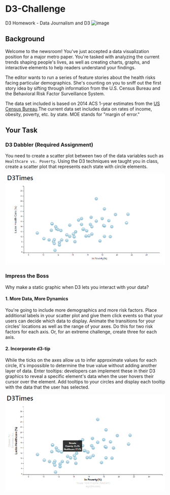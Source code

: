 # D3-Challenge
D3 Homework - Data Journalism and D3
![image](image/image.png)

## Background

Welcome to the newsroom! You've just accepted a data visualization position for a major metro paper. You're tasked with analyzing the current trends shaping people's lives, as well as creating charts, graphs, and interactive elements to help readers understand your findings.

The editor wants to run a series of feature stories about the health risks facing particular demographics. She's counting on you to sniff out the first story idea by sifting through information from the U.S. Census Bureau and the Behavioral Risk Factor Surveillance System.

The data set included is based on 2014 ACS 1-year estimates from the [US Census Bureau](https://data.census.gov/cedsci/).The current data set includes data on rates of income, obesity, poverty, etc. by state. MOE stands for "margin of error."

## Your Task

### D3 Dabbler (Required Assignment)

You need to create a scatter plot between two of the data variables such as `Healthcare vs. Poverty`.
Using the D3 techniques we taught you in class, create a scatter plot that represents each state with circle elements.

![D3Dabbler.png](image/D3Dabbler.png)

### Impress the Boss

Why make a static graphic when D3 lets you interact with your data?

#### 1. More Data, More Dynamics

You're going to include more demographics and more risk factors. Place additional labels in your scatter plot and give them click events so that your users can decide which data to display. Animate the transitions for your circles' locations as well as the range of your axes. Do this for two risk factors for each axis. Or, for an extreme challenge, create three for each axis.

#### 2. Incorporate d3-tip

While the ticks on the axes allow us to infer approximate values for each circle, it's impossible to determine the true value without adding another layer of data. Enter tooltips: developers can implement these in their D3 graphics to reveal a specific element's data when the user hovers their cursor over the element. Add tooltips to your circles and display each tooltip with the data that the user has selected.

![bonuschart.png](image/bonuschart.png)